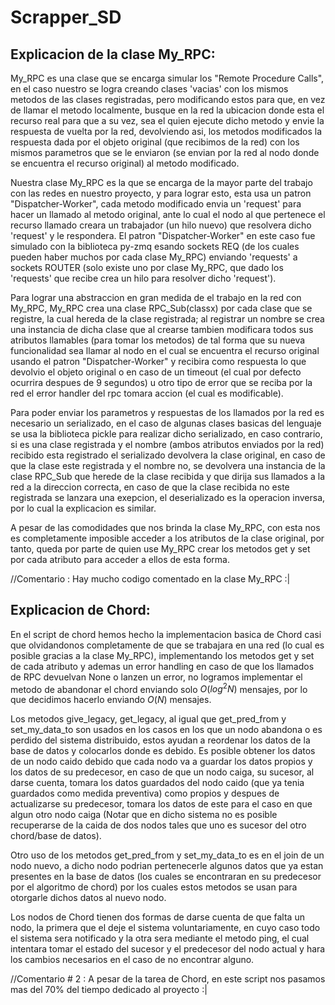 # Scrapper_SD

## Explicacion de la clase My_RPC:

My_RPC es una clase que se encarga simular los "Remote Procedure Calls", en el caso nuestro se logra creando clases 'vacias' con los mismos metodos de las clases registradas, pero modificando estos para que, en vez de llamar el metodo localmente, busque en la red la ubicacion donde esta el recurso real para que a su vez, sea el quien ejecute dicho metodo y envie la respuesta de vuelta por la red, devolviendo asi, los metodos modificados la respuesta dada por el objeto original (que recibimos de la red) con los mismos parametros que se le enviaron (se envian por la red al nodo donde se encuentra el recurso original) al metodo modificado.

Nuestra clase My_RPC es la que se encarga de la mayor parte del trabajo con las redes en nuestro proyecto, y para lograr esto, esta usa un patron "Dispatcher-Worker", cada metodo modificado envia un 'request' para hacer un llamado al metodo original, ante lo cual el nodo al que pertenece el recurso llamado creara un trabajador (un hilo nuevo) que resolvera dicho 'request' y le respondera. El patron "Dispatcher-Worker" en este caso fue simulado con la biblioteca py-zmq esando sockets REQ (de los cuales pueden haber muchos por cada clase My_RPC) enviando 'requests' a sockets ROUTER (solo existe uno por clase My_RPC, que dado los 'requests' que recibe crea un hilo para resolver dicho 'request').

Para lograr una abstraccion en gran medida de el trabajo en la red con My_RPC, My_RPC crea una clase RPC_Sub(classx) por cada clase que se registre, la cual hereda de la clase registrada; al registrar un nombre se crea una instancia de dicha clase que al crearse tambien modificara todos sus atributos llamables (para tomar los metodos) de tal forma que su nueva funcionalidad sea llamar al nodo en el cual se encuentra el recurso original usando el patron "Dispatcher-Worker" y recibira como respuesta lo que devolvio el objeto original o en caso de un timeout (el cual por defecto ocurrira despues de 9 segundos) u otro tipo de error que se reciba por la red el error handler del rpc tomara accion (el cual es modificable).

Para poder enviar los parametros y respuestas de los llamados por la red es necesario un serializado, en el caso de algunas clases basicas del lenguaje se usa la biblioteca pickle para realizar dicho serializado, en caso contrario, si es una clase registrada y el nombre (ambos atributos enviados por la red) recibido esta registrado el serializado devolvera la clase original, en caso de que la clase este registrada y el nombre no, se devolvera una instancia de la clase RPC_Sub que herede de la clase recibida y que dirija sus llamados a la red a la direccion correcta, en caso de que la clase recibida no este registrada se lanzara una exepcion, el deserializado es la operacion inversa, por lo cual la explicacion es similar.

A pesar de las comodidades que nos brinda la clase My_RPC, con esta nos es completamente imposible acceder a los atributos de la clase original, por tanto, queda por parte de quien use My_RPC crear los metodos get y set por cada atributo para acceder a ellos de esta forma.

//Comentario : Hay mucho codigo comentado en la clase My_RPC :|

## Explicacion de Chord:

En el script de chord hemos hecho la implementacion basica de Chord casi que olvidandonos completamente de que se trabajara en una red (lo cual es posible gracias a la clase My_RPC), implementando los metodos get y set de cada atributo y ademas un error handling en caso de que los llamados de RPC devuelvan None o lanzen un error, no logramos implementar el metodo de abandonar el chord enviando solo $O(log^2N)$ mensajes, por lo que decidimos hacerlo enviando $O(N)$ mensajes.

Los metodos give_legacy, get_legacy, al igual que get_pred_from y set_my_data_to son usados en los casos en los que un nodo abandona o es perdido del sistema distribuido, estos ayudan a reordenar los datos de la base de datos y colocarlos donde es debido. Es posible obtener los datos de un nodo caido debido que cada nodo va a guardar los datos propios y los datos de su predecesor, en caso de que un nodo caiga, su sucesor, al darse cuenta, tomara los datos guardados del nodo caido (que ya tenia guardados como medida preventiva) como propios y despues de actualizarse su predecesor, tomara los datos de este para el caso en que algun otro nodo caiga (Notar que en dicho sistema no es posible recuperarse de la caida de dos nodos tales que uno es sucesor del otro chord/base de datos).

Otro uso de los metodos get_pred_from y set_my_data_to es en el join de un nodo nuevo, a dicho nodo podrian pertenecerle algunos datos que ya estan presentes en la base de datos (los cuales se encontraran en su predecesor por el algoritmo de chord) por los cuales estos metodos se usan para otorgarle dichos datos al nuevo nodo.

Los nodos de Chord tienen dos formas de darse cuenta de que falta un nodo, la primera que el deje el sistema voluntariamente, en cuyo caso todo el sistema sera notificado y la otra sera mediante el metodo ping, el cual intentara tomar el estado del sucesor y el predecesor del nodo actual y hara los cambios necesarios en el caso de no encontrar alguno.

//Comentario # 2 : A pesar de la tarea de Chord, en este script nos pasamos mas del 70% del tiempo dedicado al proyecto :|
